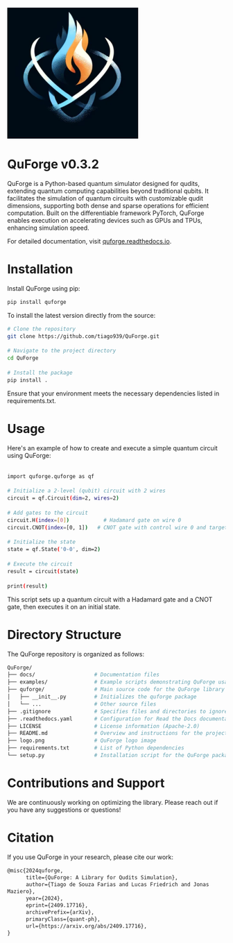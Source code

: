 ![QuForge Logo](https://github.com/tiago939/QuForge/blob/main/logo.png)

# QuForge v0.3.2
QuForge is a Python-based quantum simulator designed for qudits, extending quantum computing capabilities beyond traditional qubits. It facilitates the simulation of quantum circuits with customizable qudit dimensions, supporting both dense and sparse operations for efficient computation. Built on the differentiable framework PyTorch, QuForge enables execution on accelerating devices such as GPUs and TPUs, enhancing simulation speed.

For detailed documentation, visit [quforge.readthedocs.io](https://quforge.readthedocs.io).

# Installation

Install QuForge using pip:

```bash
pip install quforge
```

To install the latest version directly from the source:


```bash
# Clone the repository
git clone https://github.com/tiago939/QuForge.git

# Navigate to the project directory
cd QuForge

# Install the package
pip install .
```

Ensure that your environment meets the necessary dependencies listed in requirements.txt.

# Usage

Here's an example of how to create and execute a simple quantum circuit using QuForge:

```bash

import quforge.quforge as qf

# Initialize a 2-level (qubit) circuit with 2 wires
circuit = qf.Circuit(dim=2, wires=2)

# Add gates to the circuit
circuit.H(index=[0])           # Hadamard gate on wire 0
circuit.CNOT(index=[0, 1])   # CNOT gate with control wire 0 and target wire 1

# Initialize the state
state = qf.State('0-0', dim=2)

# Execute the circuit
result = circuit(state)

print(result)
```

This script sets up a quantum circuit with a Hadamard gate and a CNOT gate, then executes it on an initial state.


# Directory Structure

The QuForge repository is organized as follows:

```bash
QuForge/
├── docs/                   # Documentation files
├── examples/               # Example scripts demonstrating QuForge usage
├── quforge/                # Main source code for the QuForge library
│   ├── __init__.py         # Initializes the quforge package
│   └── ...                 # Other source files
├── .gitignore              # Specifies files and directories to ignore in Git
├── .readthedocs.yaml       # Configuration for Read the Docs documentation hosting
├── LICENSE                 # License information (Apache-2.0)
├── README.md               # Overview and instructions for the project
├── logo.png                # QuForge logo image
├── requirements.txt        # List of Python dependencies
└── setup.py                # Installation script for the QuForge package
```

# Contributions and Support

We are continuously working on optimizing the library. Please reach out if you have any suggestions or questions!


# Citation

If you use QuForge in your research, please cite our work:

```
@misc{2024quforge,
      title={QuForge: A Library for Qudits Simulation},
      author={Tiago de Souza Farias and Lucas Friedrich and Jonas Maziero},
      year={2024},
      eprint={2409.17716},
      archivePrefix={arXiv},
      primaryClass={quant-ph},
      url={https://arxiv.org/abs/2409.17716},
}
```


